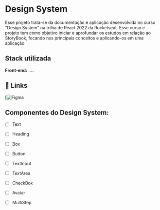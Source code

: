 
# Design System

Esse projeto trata-se da documentação e aplicação desenvolvida no curso "Design System" na trilha de React 2022 da Rocketseat. Esse curso e projeto tem como objetivo iniciar e aprofundar os estudos em relação ao StoryBook, focando nos principais conceitos e aplicando-os em uma aplicação


## Stack utilizada

**Front-end:** .....


## 🔗 Links
[![Figma](https://www.figma.com/file/8d5PDSAsxld5vsldRZc0Z4/Ignite-Call-(Community)?node-id=0%3A1)

## Componentes do Design System:

- [ ]  Text
- [ ]  Heading
- [ ]  Box
- [ ]  Button
- [ ]  TextInput
- [ ]  TextArea
- [ ]  CheckBox
- [ ]  Avatar
- [ ]  MultiStep


